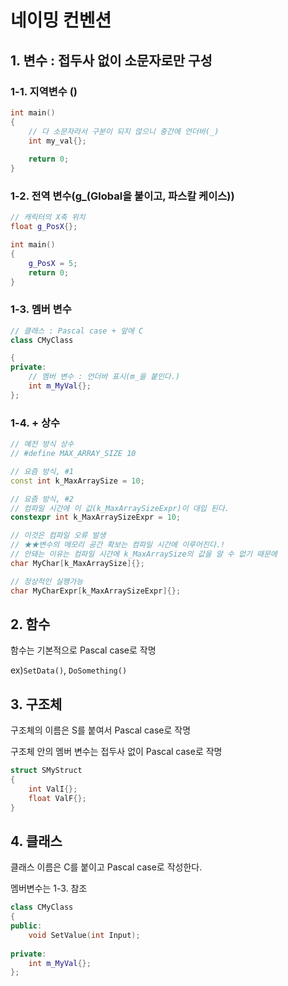 # 네이밍 컨벤션

## 1. 변수 : 접두사 없이 소문자로만 구성

### 1-1. 지역변수 ()

```cpp
int main()
{
	// 다 소문자라서 구분이 되지 않으니 중간에 언더바(_)
	int my_val{};	
    
    return 0;
}
```

### 1-2. 전역 변수(g_(Global을 붙이고, 파스칼 케이스))

```cpp
// 캐릭터의 X축 위치
float g_PosX{};

int main()    
{
    g_PosX = 5; 
    return 0;
}
```

### 1-3. 멤버 변수

```cpp
// 클래스 : Pascal case + 앞에 C
class CMyClass

{
private:
    // 멤버 변수 : 언더바 표시(m_을 붙인다.)
    int m_MyVal{};
};
```

### 1-4. + 상수

```cpp
// 예전 방식 상수
// #define MAX_ARRAY_SIZE 10

// 요즘 방식, #1
const int k_MaxArraySize = 10;

// 요즘 방식, #2
// 컴파일 시간에 이 값(k_MaxArraySizeExpr)이 대입 된다.
constexpr int k_MaxArraySizeExpr = 10;

// 이것은 컴파일 오류 발생
// ★★변수의 메모리 공간 확보는 컴파일 시간에 이루어진다.!
// 안돼는 이유는 컴파일 시간에 k_MaxArraySize의 값을 알 수 없기 때문에 
char MyChar[k_MaxArraySize]{};

// 정상적인 실행가능
char MyCharExpr[k_MaxArraySizeExpr]{};
```

## 2. 함수

함수는 기본적으로 Pascal case로 작명 

ex)`SetData()`, `DoSomething()`

## 3. 구조체

 구조체의 이름은 S를 붙여서 Pascal case로 작명

 구조체 안의 멤버 변수는 접두사 없이 Pascal case로 작명

```cpp
struct SMyStruct
{
    int ValI{};
    float ValF{};
}
```

## 4. 클래스

 클래스 이름은 C를 붙이고 Pascal case로 작성한다. 

멤버변수는 1-3. 참조

```cpp
class CMyClass
{
public:
    void SetValue(int Input);
    
private:
    int m_MyVal{};
};
```

